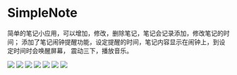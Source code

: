 # SimpleNote
简单的笔记小应用，可以增加，修改，删除笔记，笔记会记录添加，修改笔记的时间；
添加了笔记闹钟提醒功能，设定提醒的时间，笔记内容显示在闹钟上，到设定时间时会唤醒屏幕，
震动三下，播放音乐。

![](https://github.com/kiritozzl/SimpleNote/blob/master/imags/Screenshot_2017-02-15-15-29-07-926_com.example.ki.png)
![](https://github.com/kiritozzl/SimpleNote/blob/master/imags/Screenshot_2017-02-15-15-29-14-427_com.example.ki.png)
![](https://github.com/kiritozzl/SimpleNote/blob/master/imags/Screenshot_2017-02-15-15-29-31-047_com.example.ki.png)
![](https://github.com/kiritozzl/SimpleNote/blob/master/imags/Screenshot_2017-02-15-15-29-39-107_com.example.ki.png)
![](https://github.com/kiritozzl/SimpleNote/blob/master/imags/Screenshot_2017-02-15-15-29-47-114_com.example.ki.png)
![](https://github.com/kiritozzl/SimpleNote/blob/master/imags/Screenshot_2017-02-15-15-32-18-405_com.example.ki.png)
![](https://github.com/kiritozzl/SimpleNote/blob/master/imags/Screenshot_2017-02-15-15-35-07-470_com.example.ki.png)
